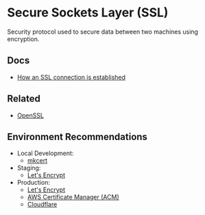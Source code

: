 # Secure Sockets Layer (SSL)

Security protocol used to secure data between two machines using encryption.

## Docs

- [How an SSL connection is established](https://www.ibm.com/docs/en/cics-tg-zos/9.3.0?topic=ssl-how-connection-is-established)

## Related

- [OpenSSL](/openssl.md)

## Environment Recommendations

- Local Development:
  - [mkcert](/mkcert.md)
- Staging:
  - [Let's Encrypt](/lets-encrypt/README.md)
- Production:
  - [Let's Encrypt](/lets-encrypt/README.md)
  - [AWS Certificate Manager (ACM)](/aws/services/acm.md)
  - [Cloudflare](https://cloudflare.com/ssl)

